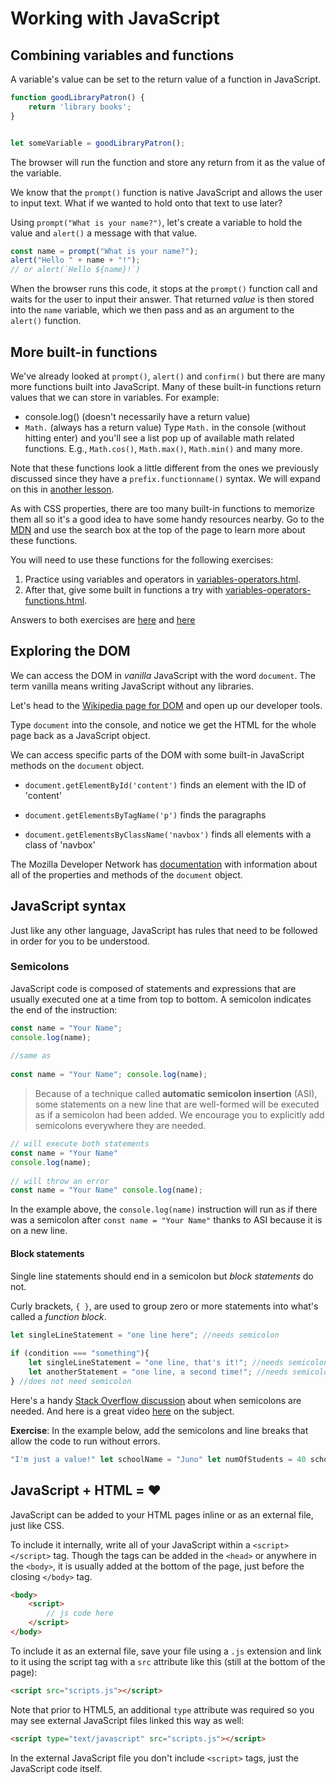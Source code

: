 <!-- Student takeaway: -->
<!--Student will be able to:
- Store a function in a variable
- Know that Math. and console.log exist
- Where to insert semicolons (at the end of an instruction but not after a statement block)
- How to link a script file
- How to write script in an HTML file
 -->

# Working with JavaScript

## Combining variables and functions

A variable's value can be set to the return value of a function in JavaScript.

```js
function goodLibraryPatron() {
	return 'library books';
}


let someVariable = goodLibraryPatron();
```
The browser will run the function and store any return from it as the value of the variable.

We know that the `prompt()` function is native JavaScript and allows the user to input text. What if we wanted to hold onto that text to use later?

Using `prompt("What is your name?")`, let's create a variable to hold the value and `alert()` a message with that value.

```js
const name = prompt("What is your name?");
alert("Hello " + name + "!");
// or alert(`Hello ${name}!`)
```

When the browser runs this code, it stops at the `prompt()` function call and waits for the user to input their answer. That returned *value* is then stored into the `name` variable, which we then pass and as an argument to the `alert()` function.

## More built-in functions
We've already looked at `prompt()`, `alert()` and `confirm()` but there are many more functions built into JavaScript. Many of these built-in functions return values that we can store in variables. For example:

* console.log() (doesn't necessarily have a return value)
* `Math.` (always has a return value)
Type `Math.` in the console (without hitting enter) and you'll see a list pop up of available math related functions. E.g., `Math.cos()`, `Math.max()`, `Math.min()` and many more.

Note that these functions look a little different from the ones we previously discussed since they have a `prefix.functionname()` syntax. We will expand on this in [another lesson](https://github.com/HackerYou/bootcamp-notes/blob/master/programming-fundamentals/objects.md).

As with CSS properties, there are too many built-in functions to memorize them all so it's a good idea to have some handy resources nearby. Go to the [MDN](https://developer.mozilla.org/en-US/) and use the search box at the top of the page to learn more about these functions. 

You will need to use these functions for the following exercises:

1. Practice using variables and operators in [variables-operators.html](https://hychalknotes.s3.amazonaws.com/variables-operators.html).
2. After that, give some built in functions a try with [variables-operators-functions.html](https://hychalknotes.s3.amazonaws.com/variables-operators-functions.html).

Answers to both exercises are [here](https://hychalknotes.s3.amazonaws.com/variables-operators-ANSWER.html) and [here](https://hychalknotes.s3.amazonaws.com/variables-operators-functions-ANSWER.html)

## Exploring the DOM

We can access the DOM in _vanilla_ JavaScript with the word `document`. The term vanilla means writing JavaScript without any libraries. 

Let's head to the [Wikipedia page for DOM](https://en.wikipedia.org/wiki/Document_Object_Model) and open up our developer tools.

Type `document` into the console, and notice we get the HTML for the whole page back as a JavaScript object. 

We can access specific parts of the DOM with some built-in JavaScript methods on the `document` object. 

* `document.getElementById('content')` finds an element with the ID of 'content'    

* `document.getElementsByTagName('p')` finds the paragraphs
 
* `document.getElementsByClassName('navbox')` finds all elements with a class of 'navbox'


The Mozilla Developer Network has [documentation](https://developer.mozilla.org/en-US/docs/Web/API/Document) with information about all of the properties and methods of the `document` object.

## JavaScript syntax
Just like any other language, JavaScript has rules that need to be followed in order for you to be understood.

### Semicolons
JavaScript code is composed of statements and expressions that are usually executed one at a time from top to bottom. A semicolon indicates the end of the instruction:

```js
const name = "Your Name";
console.log(name);
	
//same as
	
const name = "Your Name"; console.log(name);
```

> Because of a technique called **automatic semicolon insertion** (ASI), some statements on a new line that are well-formed will be executed as if a semicolon had been added. We encourage you to explicitly add semicolons everywhere they are needed.

```js
// will execute both statements
const name = "Your Name" 
console.log(name);
	
// will throw an error
const name = "Your Name" console.log(name);
```

In the example above, the `console.log(name)` instruction will run as if there was a semicolon after `const name = "Your Name"` thanks to ASI because it is on a new line.

#### Block statements
Single line statements should end in a semicolon but _block statements_ do not. 

Curly brackets, `{ }`, are used to group zero or more statements into what's called a _function block_. 

```js
let singleLineStatement = "one line here"; //needs semicolon
	
if (condition === "something"){
	let singleLineStatement = "one line, that's it!"; //needs semicolon
	let anotherStatement = "one line, a second time!"; //needs semicolon
} //does not need semicolon
```

Here's a handy [Stack Overflow discussion](http://stackoverflow.com/questions/1834642/best-practice-for-semicolon-after-every-function-in-javascript) about when semicolons are needed. And here is a great video  [here](https://www.youtube.com/watch?v=Qlr-FGbhKaI) on the subject.

**Exercise**: In the example below, add the semicolons and line breaks that allow the code to run without errors.

```js
"I'm just a value!" let schoolName = "Juno" let numOfStudents = 40 schoolName + " has " + numOfStudents + " students." 
```

## JavaScript + HTML = ❤️

JavaScript can be added to your HTML pages inline or as an external file, just like CSS.

To include it internally, write all of your JavaScript within a `<script></script>` tag. Though the tags can be added in the `<head>` or anywhere in the `<body>`, it is usually added at the bottom of the page, just before the closing `</body>` tag.

```html
<body>
	<script>
		// js code here
	</script> 
</body>
```

To include it as an external file, save your file using a `.js` extension and link to it using the script tag with a `src` attribute like this (still at the bottom of the page):

```html
<script src="scripts.js"></script> 
```
	
Note that prior to HTML5, an additional `type` attribute was required so you may see external JavaScript files linked this way as well:

```html
<script type="text/javascript" src="scripts.js"></script> 
```

In the external JavaScript file you don't include `<script>` tags, just the JavaScript code itself.
